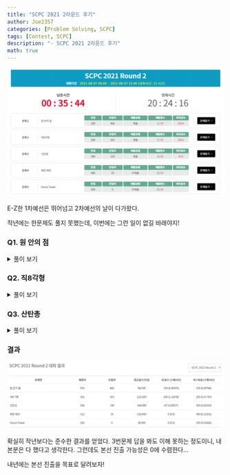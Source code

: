 ```yaml
---
title: "SCPC 2021 2라운드 후기"
author: Joe2357
categories: [Problem Solving, SCPC]
tags: [Contest, SCPC]
description: "- SCPC 2021 2라운드 후기"
math: true
---
```


![scpc 2round_1](https://github.com/Joe2357/Joe2357.github.io/blob/main/assets/img/post/review/scpc/2021/scpc_3.png?raw=true)

E-Z한 1차예선은 뛰어넘고 2차예선의 날이 다가왔다.

작년에는 한문제도 풀지 못했는데, 이번에는 그런 일이 없길 바래야지!



### Q1. 원 안의 점

<details markdown="1"><summary>풀이 보기</summary>

> 시도 횟수 : 1 / 10  
> 점수 : Pass ( 100 / 100, 0.0929 )

#### 풀이

제 1사분면의 점을 모두 셀 수 있으면 쉽게 풀어낼 수 있는 문제이다.

sqrt 함수 등을 이용하여 원의 방정식을 이용하는 것이 정석이다.

본인은 double형을 매우 싫어하므로 최대한 int형으로 풀 수 있도록 제곱수를 이용했다.

제 1사분면의 점을 모두 세었다면, $\times{4}$를 해주고 원점과 축의 점을 포함하면 답을 구할 수 있다.

#### 소스코드

```cpp
#include <stdio.h>

int main() {
    int testcase;
    scanf("%d", &testcase);
    for (int t = 1; t <= testcase; ++t) {
        long long r, tr;
        scanf("%lld", &r);
        long long result = 0;

        long long a = r - 1, b = 1;
        tr = r * r;
        for (; a > 0; --a) {
            long long ta = a * a;
            while (tr - ta > b * b) {
                ++b;
            }
            --b;

            //printf("a : %lld %lld\n", a, b);
            result += b;
        }

        result *= 4;
        result += (4 * (r - 1));
        ++result;
        printf("Case #%d\n%lld\n", t, result);
    }
    return 0;
}
```

</details>

### Q2. 직8각형

<details markdown="1"><summary>풀이 보기</summary>

> 시도 횟수 : 7 / 10  
> 점수 : Pass ( 200 / 200, 1.32048 )

#### 풀이

난이도 상당하다! 같이 참여한 친구는 실패한 문제이다.

이 문제에서는 본인이 찾아내 사용한 개념이 몇가지 있다. 물론 이런거 사용하지 않고 씹어먹는 굇수분들에게는 필요 없겠지만..

우선 점은 모든 testcase에서 총 8개 주어진다. 각 점이 직8각형의 어떤 위치에 사용될까? 한번에 알아낼 방법은 떠오르지 않았다. 그래서 **모든 경우를 세보자고 생각했다.** $8!=40320$이므로 제한시간 내에 돈다는 것은 확인했다.

이후 만들어진 template에 점을 모두 갖다붙인다. 이때 template를 평행이동하여 중점을 잡고, 이후 모든 점들의 자리를 맞추는 데 필요한 이동횟수의 최솟값을 찾아내는 방법을 취했다.

그렇다면 중점을 어떻게 구할 수 있을까? 우선 거리는 맨해튼 거리를 사용하므로, x축과 y축은 따로 계산할 수 있다. 그럼 모든 점들은 수직선 위에 존재한다고 가정하고 문제를 바라볼 수 있다.

예시로 아래와 같은 경우가 있다고 생각해보자. 여기서 x는 현재 중점 ( 기본값 : $0$ ) 이라고 가정한다.

x--1----2-----3--------4------5----6----7----8---

이 경우 x를 어느 위치로 옮기는 것이 중점으로 옮기는 것일까? 정답부터 말하자면 4와 5 사이로 보내는 것이 정답이다. 증명은 간단하다. 현재 x위치부터 8이 있는 위치까지 한칸씩 옮긴다고 가정해보자. 그럼 모든 8개의 점에서는 "손해 또는 이익" 이 발생한다. 위 예시에서는 x위치에서 1칸 오른쪽으로 이동한다면, 8개 점 모든 부분에서 이익을 볼수 있다. 그럼 당연히 옮기는 것이 제일 나은 방법일 것이다. 그럼 손해를 보는 경우는 언제일까? 그것은 x가 현재보다 멀어지는 경우일 것이다.

그렇다면 중점은 **x가 움직여도 이익과 손해가 없어지는 구간**이 될 것이다. 그것이 바로 4와 5 사이, 혹은 그 점들이 된다. 궁금하면 직접 움직여보고 이해해보자. 한 점에서 이익을 보게 만들면 다른 곳에서 무조건 손해를 보는 구조가 만들어진다.

이렇게 중점을 옮겼다면 이후에 <u>추가로 옮겨야하는 위치값</u>만을 추려 더하면 답을 얻을 수 있다.

총 7번 시도했는데, 3번째 제출부터 부등호가 잘못 써져있었다는 것을 알게 되었다. 빠르게 풀고 넘어갈 수 있었을텐데..

#### 소스코드

```c
#include <stdio.h>

typedef long long ll;

typedef struct Node {
    ll x, y;
} ND;

#define M 8
#define FACT 40320

ND dots[M];
ND temp[M];
ND diff[M][M];
int allCase[FACT][M], l;
ll k;

#define min(a, b) (((a) > (b)) ? (b) : (a))
#define max(a, b) (((a) > (b)) ? (a) : (b))
#define abs(x) (((x) < 0) ? (-(x)) : (x))

void back(int x, int* arr) {
    if (x == M) {
        for (int i = 0; i < M; ++i) {
            allCase[l][arr[i]] = i;
        }
        ++l;
        return;
    }

    for (int i = 0; i < M; ++i) {
        if (arr[i] == -1) {
            arr[i] = x;
            back(x + 1, arr);
            arr[i] = -1;
        }
    }
    return;
}
void init() {
    int arr[M];
    for (int i = 0; i < M; ++i) {
        arr[i] = -1;
    }
    back(0, arr);
    return;
}
void make_template(ll x) {
    temp[0] = (ND){0, 0};
    temp[1] = (ND){0, k};
    temp[2] = (ND){k, -k};
    temp[3] = (ND){k, 2 * k};
    temp[4] = (ND){2 * k, -k};
    temp[5] = (ND){2 * k, 2 * k};
    temp[6] = (ND){3 * k, 0};
    temp[7] = (ND){3 * k, k};
}

int main() {
    init();

    int testcase;
    scanf("%d", &testcase);
    for (int t = 1; t <= testcase; ++t) {
        scanf("%lld", &k);
        make_template(k);

        ll result = (ll)(1e18);
        for (int i = 0; i < M; ++i) {
            ll a, b;
            scanf("%lld %lld", &a, &b);
            dots[i] = (ND){a, b};
            for (int j = 0; j < M; ++j) {
                diff[i][j] = (ND){dots[i].x - temp[j].x, dots[i].y - temp[j].y};
            }
        }

        ll tx, ty, ttx, tty;
        for (int i = 0; i < FACT; ++i) {
            ttx = 0, tty = 0;
            while (1) {
                int px = 0, mx = 0, zx = 0;
                ll ptx = (ll)(1e18), mtx = (ll)(-1e18);
                int py = 0, my = 0, zy = 0;
                ll pty = (ll)(1e18), mty = (ll)(-1e18);
                for (int a = 0; a < M; ++a) {
                    if (diff[a][allCase[i][a]].x + ttx > 0) {
                        ++px, ptx = min(ptx, diff[a][allCase[i][a]].x + ttx);
                    } else if (diff[a][allCase[i][a]].x + ttx < 0) {
                        ++mx, mtx = max(mtx, diff[a][allCase[i][a]].x + ttx);
                    } else {
                        ++zx;
                    }

                    if (diff[a][allCase[i][a]].y + tty > 0) {
                        ++py, pty = min(pty, diff[a][allCase[i][a]].y + tty);
                    } else if (diff[a][allCase[i][a]].y + tty < 0) {
                        ++my, mty = max(mty, diff[a][allCase[i][a]].y + tty);
                    } else {
                        ++zy;
                    }
                }
                if (px > 4 || py > 4 || mx > 4 || my > 4) {
                    if (px > 4) {
                        ttx -= ptx;
                    }
                    if (py > 4) {
                        tty -= pty;
                    }
                    if (mx > 4) {
                        ttx -= mtx;
                    }
                    if (my > 4) {
                        tty -= mty;
                    }
                } else {
                    break;
                }
            }
            tx = 0, ty = 0;
            for (int a = 0; a < M; ++a) {
                tx += abs(diff[a][allCase[i][a]].x + ttx), ty += abs(diff[a][allCase[i][a]].y + tty);
            }
            result = min(result, tx + ty);
        }

        printf("Case #%d\n%lld\n", t, result);
    }
    return 0;
}
```

</details>

### Q3. 산탄총

<details markdown="1"><summary>풀이 보기</summary>

> 시도 횟수 : 3 / 10  
> 점수 : TLE ( 47 / 300, 3.00027 )

#### 풀이

아직도 정해, 심지어는 약식풀이 방법도 모르겠다. 찾아본 방법으로는 dp를 이용한다는데, 도대체 이게 어떻게 dp로 풀리는 것인지..

아래 서술된 코드는 브루트포스 방법으로 총을 쐈을 때 만들어지는 다이아몬드 모양을 구한 뒤, 가능한 모든 경우에 대해 총을 붙여 칸의 값들을 모두 계산한 방법이다. 알맹이는 하나도 없으니 설명은 생략한다.

#### 소스코드

```cpp
#include <stdio.h>

typedef long long ll;

#define MAX_GRID 1800
#define START 600

ll grid[MAX_GRID][MAX_GRID];
ll tp[MAX_GRID][MAX_GRID];
int n, k;

#define max(a, b) (((a) > (b)) ? (a) : (b))
int main() {
    setbuf(stdout, NULL);  // part score

    int testcase;
    scanf("%d", &testcase);
    for (int t = 1; t <= testcase; ++t) {
        ll result = 0;
        scanf("%d %d", &n, &k);

        int DIV_GRID = 2 * k - 1;
        for (int i = 0; i < k; ++i) {
            int temp = i + 1;
            for (int j = k - 1; j >= 0; --j) {
                tp[i][j] = temp;
                tp[i][DIV_GRID - j - 1] = temp;
                tp[DIV_GRID - i - 1][j] = temp;
                tp[DIV_GRID - i - 1][DIV_GRID - j - 1] = temp;
                temp = max(temp - 1, 0);
            }
        }

        for (int i = START; i < START + n; ++i) {
            for (int j = START; j < START + n; ++j) {
                scanf("%lld", &grid[i][j]);
            }
        }

        for (int i = START - 2 * k + 2; i < START + n; ++i) {
            for (int j = START - 2 * k + 2; j < START + n; ++j) {
                ll c = 0;
                for (int A = 0; A < DIV_GRID; ++A) {
                    for (int B = 0; B < DIV_GRID; ++B) {
                        c += (tp[A][B] * grid[i + A][j + B]);
                    }
                }
                result = max(result, c);
            }
        }

        printf("Case #%d\n%lld\n", t, result);
    }
    return 0;
}
```

</details>

### 결과

![scpc 2round_2](https://github.com/Joe2357/Joe2357.github.io/blob/main/assets/img/post/review/scpc/2021/scpc_4.png?raw=true)

확실히 작년보다는 준수한 결과를 얻었다. 3번문제 답을 봐도 이해 못하는 정도이니, 내 본분은 다 했다고 생각한다. 그런데도 본선 진출 가능성은 0에 수렴한다...

내년에는 본선 진출을 목표로 달려보자!